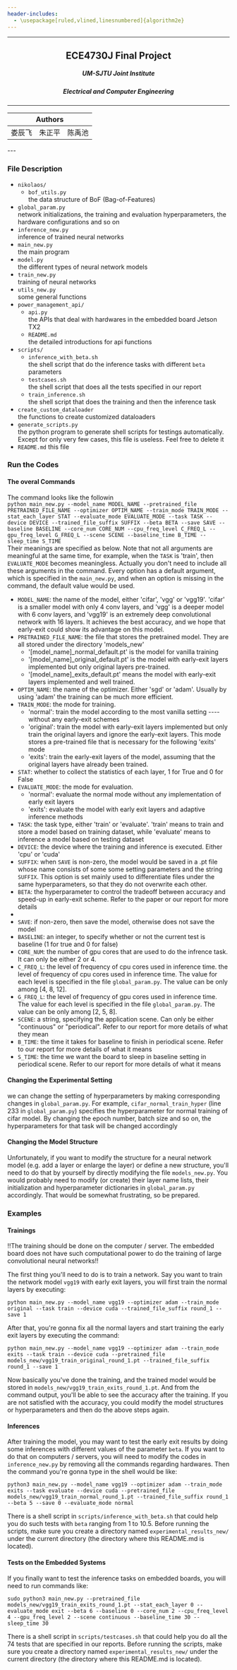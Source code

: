 ```yaml
---
header-includes:
  - \usepackage[ruled,vlined,linesnumbered]{algorithm2e}
---
```


---
<h2 align="center"> ECE4730J Final Project </h2>

<h5 align="center"> UM-SJTU Joint Institute </h5>

<h5 align="center"> Electrical and Computer Engineering </h5>

---


<table align="center" width="100%">
  <thead align="center">
    <tr align="center">
      <th colspan="3" align="center"> Authors </th>
    </tr>
  </thead>
  <tbody>
		<tr>
			<td align="center"> 娄辰飞 </td>
            <td align="center"> 朱正平 </td>
            <td align="center"> 陈禹池 </td>
		</tr>
  </tbody>
</table>
---

### File Description

- `nikolaos/`
    - `bof_utils.py`  
    the data structure of BoF (Bag-of-Features)
- `global_param.py`  
network initializations, the training and evaluation hyperparameters, the hardware configurations and so on
- `inference_new.py`  
inference of trained neural networks
- `main_new.py`  
the main program
- `model.py`  
the different types of neural network models
- `train_new.py`  
training of neural networks
- `utils_new.py`  
some general functions
- `power_management_api/`  
    - `api.py`  
    the APIs that deal with hardwares in the embedded board Jetson TX2
    - `README.md`  
    the detailed introductions for api functions
- `scripts/`
    - `inference_with_beta.sh`  
    the shell script that do the inference tasks with different `beta` parameters
    - `testcases.sh`  
    the shell script that does all the tests specified in our report
    - `train_inference.sh`  
    the shell script that does the training and then the inference task
- `create_custom_dataloader`  
the functions to create customized dataloaders
- `generate_scripts.py`  
the python program to generate shell scripts for testings automatically. Except for only very few cases, this file is useless. Feel free to delete it
- `README.md`
this file

### Run the Codes

#### The overal Commands
The command looks like the followin  
`python main_new.py --model_name MODEL_NAME --pretrained_file PRETRAINED_FILE_NAME --optimizer OPTIM_NAME --train_mode TRAIN_MODE --stat_each_layer STAT --evaluate_mode EVALUATE_MODE --task TASK --device DEVICE --trained_file_suffix SUFFIX --beta BETA --save SAVE --baseline BASELINE --core_num CORE_NUM --cpu_freq_level C_FREQ_L --gpu_freq_level G_FREQ_L --scene SCENE --baseline_time B_TIME --sleep_time S_TIME`  
Their meanings are specified as below. Note that not all arguments are meaningful at the same time, for example, when the `TASK` is 'train', then `EVALUATE_MODE` becomes meaningless. Actually you don't need to include all these arguments in the command. Every option has a default argument, which is specified in the `main_new.py`, and when an option is missing in the command, the default value would be used.
- `MODEL_NAME`: the name of the model, either 'cifar', 'vgg' or 'vgg19'. 'cifar' is a smaller model with only 4 conv layers, and 'vgg' is a deeper model with 6 conv layers, and 'vgg19' is an extremely deep convolutional network with 16 layers. It achieves the best accuracy, and we hope that early-exit could show its advantage on this model.
- `PRETRAINED_FILE_NAME`: the file that stores the pretrained model. They are all stored under the directory 'models_new'
    - '[model_name]_normal_default.pt' is the model for vanilla training
    - '[model_name]_original_default.pt' is the model with early-exit layers implemented but only original layers pre-trained.
    - '[model_name]_exits_default.pt' means the model with early-exit layers implemented and well trained.
- `OPTIM_NAME`: the name of the optimizer. Either 'sgd' or 'adam'. Usually by using 'adam' the training can be much more efficient.
- `TRAIN_MODE`: the mode for training. 
    - 'normal': train the model according to the most vanilla setting ---- without any early-exit schemes
    - 'original': train the model with early-exit layers implemented but only train the original layers and ignore the early-exit layers. This mode stores a pre-trained file that is necessary for the following 'exits' mode
    - 'exits': train the early-exit layers of the model, assuming that the original layers have already been trained.
- `STAT`: whether to collect the statistics of each layer, 1 for True and 0 for False
- `EVALUATE_MODE`: the mode for evaluation.
    - 'normal': evaluate the normal mode without any implementation of early exit layers
    - 'exits': evaluate the model with early exit layers and adaptive inference methods
- `TASK`: the task type, either 'train' or 'evaluate'. 'train' means to train and store a model based on training dataset, while 'evaluate' means to inference a model based on testing dataset
- `DEVICE`: the device where the training and inference is executed. Either 'cpu' or 'cuda'
- `SUFFIX`: when `SAVE` is non-zero, the model would be saved in a .pt file whose name consists of some some setting parameters and the string `SUFFIX`. This option is set mainly used to differentiate files under the same hyperparameters, so that they do not overwrite each other.
- `BETA`: the hyperparameter to control the tradeoff between accuracy and speed-up in early-exit scheme. Refer to the paper or our report for more details
- 
- `SAVE`: if non-zero, then save the model, otherwise does not save the model
- `BASELINE`: an integer, to specify whether or not the current test is baseline (1 for true and 0 for false)
- `CORE_NUM`: the number of gpu cores that are used to do the infrence task. It can only be either 2 or 4.
- `C_FREQ_L`: the level of frequency of cpu cores used in inference time. the level of frequency of cpu cores used in inference time. The value for each level is specified in the file `global_param.py`. The value can be only among [4, 8, 12].
- `G_FREQ_L`: the level of frequency of gpu cores used in inference time. The value for each level is specified in the file `global_param.py`. The value can be only among [2, 5, 8].
- `SCENE`: a string, specifying the application scene. Can only be either "continuous" or "periodical". Refer to our report for more details of what they mean
- `B_TIME`: the time it takes for baseline to finish in periodical scene. Refer to our report for more details of what it means
- `S_TIME`: the time we want the board to sleep in baseline setting in periodical scene. Refer to our report for more details of what it means

#### Changing the Experimental Setting

we can change the setting of hyperparameters by making corresponding changes in `global_param.py`. For example, `cifar_normal_train_hyper` (line 233 in `global_param.py`) specifies the hyperparameter for normal training of cifar model. By changing the epoch number, batch size and so on, the hyperparameters for that task will be changed accordingly

#### Changing the Model Structure
Unfortunately, if you want to modify the structure for a neural network model (e.g. add a layer or enlarge the layer) or define a new structure, you'll need to do that by yourself by directly modifying the file `models_new.py`. You would probably need to modify (or create) their layer name lists, their initialization and hyperparameter dictionaries in `global_param.py` accordingly. That would be somewhat frustrating, so be prepared.

### Examples

#### Trainings
!!The training should be done on the computer / server. The embedded board does not have such computational power to do the training of large convolutional neural networks!!

The first thing you'll need to do is to train a network. Say you want to train the network model `vgg19` with early exit layers, you will first train the normal layers by executing:
```shell
python main_new.py --model_name vgg19 --optimizer adam --train_mode original --task train --device cuda --trained_file_suffix round_1 --save 1
```

After that, you're gonna fix all the normal layers and start training the early exit layers by executing the command:
```shell
python main_new.py --model_name vgg19 --optimizer adam --train_mode exits --task train --device cuda --pretrained_file models_new/vgg19_train_original_round_1.pt --trained_file_suffix round_1 --save 1
```

Now basically you've done the training, and the trained model would be stored in `models_new/vgg19_train_exits_round_1.pt`. And from the command output, you'll be able to see the accuracy after the training. If you are not satisfied with the accuracy, you could modify the model structures or hyperparameters and then do the above steps again.

#### Inferences
After training the model, you may want to test the early exit results by doing some inferences with different values of the parameter `beta`. If you want to do that on computers / servers, you will need to modify the codes in `inference_new.py` by removing all the commands regarding hardwares. Then the command you're gonna type in the shell would be like:
```shell
python3 main_new.py --model_name vgg19 --optimizer adam --train_mode exits --task evaluate --device cuda --pretrained_file models_new/vgg19_train_normal_round_1.pt --trained_file_suffix round_1 --beta 5 --save 0 --evaluate_mode normal
```
There is a shell script in `scripts/inference_with_beta.sh` that could help you do such tests with `beta` ranging from 1 to 10.5. Before running the scripts, make sure you create a directory named `experimental_results_new/` under the current directory (the directory where this README.md is located).

#### Tests on the Embedded Systems
If you finally want to test the inference tasks on embedded boards, you will need to run commands like:
```shell
sudo python3 main_new.py --pretrained_file models_new/vgg19_train_exits_round_1.pt --stat_each_layer 0 --evaluate_mode exit --beta 6 --baseline 0 --core_num 2 --cpu_freq_level 4 --gpu_freq_level 2 --scene continuous --baseline_time 30 --sleep_time 30
```
There is a shell script in `scripts/testcases.sh` that could help you do all the 74 tests that are specified in our reports. Before running the scripts, make sure you create a directory named `experimental_results_new/` under the current directory (the directory where this README.md is located).